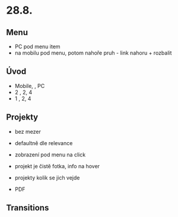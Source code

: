 # 28.8.

## Menu

- PC pod menu item
- na mobilu pod menu, potom nahoře pruh - link nahoru + rozbalit

## Úvod

- Mobile,  , PC
- 2     , 2, 4
- 1     , 2, 4

## Projekty

- bez mezer
- defaultně dle relevance
- zobrazení pod menu na click
- projekt je čistě fotka, info na hover
- projekty kolik se jich vejde

- PDF

## Transitions
